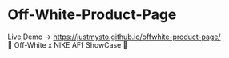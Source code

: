 # Off-White-Product-Page
Live Demo -> https://justmysto.github.io/offwhite-product-page/
<br>
👟 Off-White x NIKE AF1 ShowCase 👟
